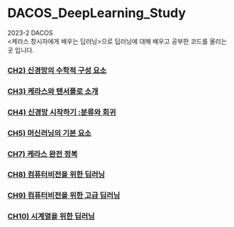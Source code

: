 # DACOS_DeepLearning_Study

2023-2 DACOS  
<케라스 창시자에게 배우는 딥러닝>으로 딥러닝에 대해 배우고 공부한 코드를 올리는 곳 입니다. 

### [CH2) 신경망의 수학적 구성 요소](https://github.com/chaehyounng/DACOS_DeepLearning_Study/blob/main/Code/CH2.ipynb)
   
### [CH3) 케라스와 텐서플로 소개](https://github.com/chaehyounng/DACOS_DeepLearning_Study/blob/main/Code/CH3.ipynb)  

### [CH4) 신경망 시작하기 :분류와 회귀](https://github.com/chaehyounng/DACOS_DeepLearning_Study/blob/main/Code/CH4.ipynb)

### [CH5) 머신러닝의 기본 요소](https://github.com/chaehyounng/DACOS_DeepLearning_Study/blob/main/Code/CH5.ipynb)

### [CH7) 케라스 완전 정복](https://github.com/chaehyounng/DACOS_DeepLearning_Study/blob/main/Code/CH7.ipynb)

### [CH8) 컴퓨터비전을 위한 딥러닝](https://github.com/chaehyounng/DACOS_DeepLearning_Study/blob/main/Code/CH8.ipynb)

### [CH9) 컴퓨터비전을 위한 고급 딥러닝](https://github.com/chaehyounng/DACOS_DeepLearning_Study/blob/main/Code/CH9.ipynb)

### [CH10) 시계열을 위한 딥러닝](https://github.com/chaehyounng/DACOS_DeepLearning_Study/blob/main/Code/CH10.ipynb)

